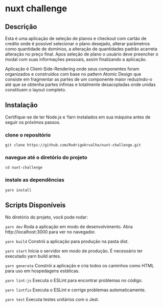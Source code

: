 # nuxt challenge

## Descrição
Esta é uma aplicação de seleção de planos e checkout com cartão de credito onde é possível selecionar o plano desejado, alterar parâmetros como quantidade de domínios,  a alteração de quantidades padrão acarreta alteração no preço final. Apos seleção de plano o usuário deve preencher o modal com suas informações pessoais, assim finalizando a aplicação.

Aplicação é Client-Side-Rendering onde seus componentes  foram organizados e construídos com base no pattern Atomic Design que consiste em fragmentar as partes de um componente maior reduzindo-o até que se obtenha partes ínfimas e totalmente desacopladas onde unidas constituem  o layout completo.

## Instalação
Certifique-se de ter Node.js e Yarn instalados em sua máquina antes de seguir os próximos passos.

### clone o repositório
`git clone https://github.com/Rodrigokrvalho/nuxt-challenge.git
`
### navegue até o diretório do projeto
`cd nuxt-challenge`

### instale as dependências
`yarn install`

## Scripts Disponíveis
No diretório do projeto, você pode rodar:

`yarn dev`
Roda a aplicação em modo de desenvolvimento.
Abra http://localhost:3000 para ver no navegador.

`yarn build`
Constrói a aplicação para produção na pasta dist.

`yarn start`
Inicia o servidor em modo de produção. É necessário ter executado yarn build antes.

`yarn generate`
Constrói a aplicação e cria todos os caminhos como HTML para uso em hospedagens estáticas.

`yarn lint:js`
Executa o ESLint para encontrar problemas no código.

`yarn lintfix`
Executa o ESLint e corrige problemas automaticamente.

`yarn test`
Executa testes unitários com o Jest.
